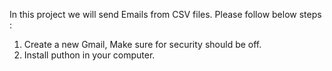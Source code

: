 In this project we will send Emails from CSV files.
Please follow below steps : 
1. Create a new Gmail, Make sure for security should be off.
2. Install puthon in your computer.

